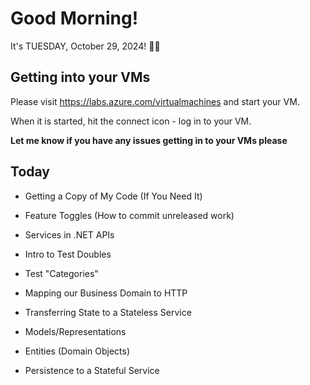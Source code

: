 # Good Morning!

It's TUESDAY, October 29, 2024! 👻🎃

## Getting into your VMs

Please visit https://labs.azure.com/virtualmachines and start your VM.

When it is started, hit the connect icon - log in to your VM.

**Let me know if you have any issues getting in to your VMs please**

## Today

- Getting a Copy of My Code (If You Need It)
- Feature Toggles (How to commit unreleased work)
- Services in .NET APIs
- Intro to Test Doubles
- Test "Categories"

- Mapping our Business Domain to HTTP
- Transferring State to a Stateless Service
- Models/Representations
- Entities (Domain Objects)
- Persistence to a Stateful Service
